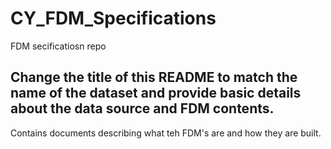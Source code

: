 # CY_FDM_Specifications

FDM secificatiosn repo

## Change the title of this README to match the name of the dataset and provide basic details about the data source and FDM contents.

Contains documents describing what teh FDM's are and how they are built. 
